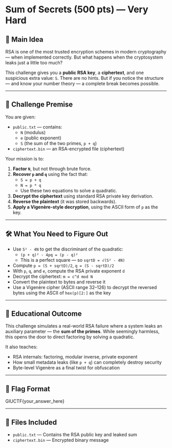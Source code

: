# Sum of Secrets (500 pts) — Very Hard

## 🧠 Main Idea

RSA is one of the most trusted encryption schemes in modern cryptography — when implemented correctly. But what happens when the cryptosystem leaks just a little too much?

This challenge gives you a **public RSA key**, a **ciphertext**, and one suspicious extra value: `S`. There are no hints. But if you notice the structure — and know your number theory — a complete break becomes possible.

---

## 🧩 Challenge Premise

You are given:

- `public.txt` — contains:
  - `N` (modulus)
  - `e` (public exponent)
  - `S` (the sum of the two primes, `p + q`)
- `ciphertext.bin` — an RSA-encrypted file (ciphertext)

Your mission is to:
1. **Factor `N`**, but not through brute force.
2. **Recover `p` and `q`** using the fact that:
   - `S = p + q`
   - `N = p * q`
   - Use these two equations to solve a quadratic.
3. **Decrypt the ciphertext** using standard RSA private key derivation.
4. **Reverse the plaintext** (it was stored backwards).
5. **Apply a Vigenère-style decryption**, using the ASCII form of `p` as the key.

---

## 🛠️ What You Need to Figure Out

- Use `S² - 4N` to get the discriminant of the quadratic:
  - `(p + q)² - 4pq = (p - q)²`
  - This is a perfect square — so `sqrtD = √(S² - 4N)`
- Compute `p = (S + sqrtD)/2`, `q = (S - sqrtD)/2`
- With `p`, `q`, and `e`, compute the RSA private exponent `d`
- Decrypt the ciphertext: `m = c^d mod N`
- Convert the plaintext to bytes and reverse it
- Use a Vigenère cipher (ASCII range 32–126) to decrypt the reversed bytes using the ASCII of `hex(p)[2:]` as the key

---

## 🧪 Educational Outcome

This challenge simulates a real-world RSA failure where a system leaks an auxiliary parameter — the **sum of the primes**. While seemingly harmless, this opens the door to direct factoring by solving a quadratic.

It also teaches:
- RSA internals: factoring, modular inverse, private exponent
- How small metadata leaks (like `p + q`) can completely destroy security
- Byte-level Vigenère as a final twist for obfuscation

---

## 🧩 Flag Format

GIUCTF{your_answer_here}

---

## 📂 Files Included

- `public.txt` — Contains the RSA public key and leaked sum
- `ciphertext.bin` — Encrypted binary message
